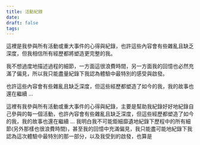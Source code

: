 ```yaml
---
title: 活動紀錄
date: 
draft: false
tags:
---
```

這裡是我參與所有活動或重大事件的心得與紀錄，也許這些內容會有些雜亂且缺乏深度，但我相信所有經歷都將塑造更完整的我。

我不想過度地描述過程的細節，一方面這很浪費時間，另一方面我的回憶也必然充滿了偏見，所以我只能盡量紀錄下我認為體驗中最特別的感受與啟發。

也許這些內容會有些雜亂且缺乏深度，但這些經歷都塑造了如今的我，我的故事也還在繼續 ...

這裡有我參與所有活動或重大事件的心得與紀錄，主要是幫助我紀錄好好地紀錄自己參與的每一個活動，也許內容會有些雜亂且缺乏深度，但這些經歷都塑造了如今的我，我的故事也還在繼續 ...
我明白我不可能鉅細靡遺地紀錄下歷程中的所有細節(另外那樣也很浪費時間)，甚至我的回憶中充滿偏見，我只能盡可能地紀錄下我認為這次體驗中最特別的那一部分，以及我受到的啟發，也算是